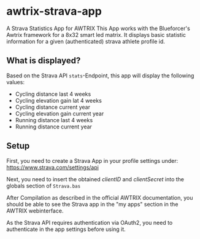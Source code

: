 # awtrix-strava-app
A Strava Statistics App for AWTRIX
This App works with the Blueforcer's Awtrix framework for a 8x32 smart led matrix. It displays basic statistic information for a given (authenticated) strava athlete profile id.

## What is displayed?
Based on the Strava API `stats`-Endpoint, this app will display the following values:
- Cycling distance last 4 weeks
- Cycling elevation gain lat 4 weeks
- Cycling distance current year
- Cycling elevation gain current year
- Running distance last 4 weeks
- Running distance current year

## Setup
First, you need to create a Strava App in your profile settings under: https://www.strava.com/settings/api

Next, you need to insert the obtained *clientID* and *clientSecret* into the globals section of `Strava.bas`

After Compilation as described in the official AWTRIX documentation, you should be able to see the Strava app in the "my apps" section in the AWTRIX webinterface.

As the Strava API requires authentication via OAuth2, you need to authenticate in the app settings before using it.
